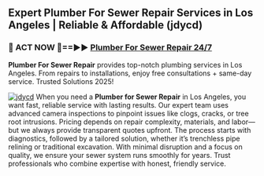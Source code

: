 ## Expert Plumber For Sewer Repair Services in Los Angeles | Reliable & Affordable (jdycd)  

<h3>🚿 ACT NOW 🌟==►► <a href="https://tinyurl.com/2ne6vx2x" rel="nofollow">Plumber For Sewer Repair 24/7</a></h3>

**Plumber For Sewer Repair** provides top-notch plumbing services in Los Angeles. From repairs to installations, enjoy free consultations + same-day service. Trusted Solutions 2025!

[![jdycd](https://i.imgur.com/4PFF4AK.jpeg)](https://tinyurl.com/2ne6vx2x)
When you need a **Plumber for Sewer Repair** in Los Angeles, you want fast, reliable service with lasting results. Our expert team uses advanced camera inspections to pinpoint issues like clogs, cracks, or tree root intrusions. Pricing depends on repair complexity, materials, and labor—but we always provide transparent quotes upfront. The process starts with diagnostics, followed by a tailored solution, whether it’s trenchless pipe relining or traditional excavation. With minimal disruption and a focus on quality, we ensure your sewer system runs smoothly for years. Trust professionals who combine expertise with honest, friendly service.